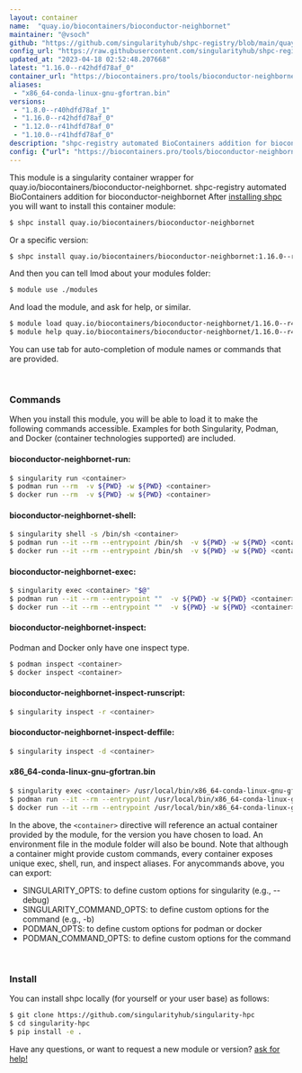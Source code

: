 ```yaml
---
layout: container
name:  "quay.io/biocontainers/bioconductor-neighbornet"
maintainer: "@vsoch"
github: "https://github.com/singularityhub/shpc-registry/blob/main/quay.io/biocontainers/bioconductor-neighbornet/container.yaml"
config_url: "https://raw.githubusercontent.com/singularityhub/shpc-registry/main/quay.io/biocontainers/bioconductor-neighbornet/container.yaml"
updated_at: "2023-04-18 02:52:48.207668"
latest: "1.16.0--r42hdfd78af_0"
container_url: "https://biocontainers.pro/tools/bioconductor-neighbornet"
aliases:
 - "x86_64-conda-linux-gnu-gfortran.bin"
versions:
 - "1.8.0--r40hdfd78af_1"
 - "1.16.0--r42hdfd78af_0"
 - "1.12.0--r41hdfd78af_0"
 - "1.10.0--r41hdfd78af_0"
description: "shpc-registry automated BioContainers addition for bioconductor-neighbornet"
config: {"url": "https://biocontainers.pro/tools/bioconductor-neighbornet", "maintainer": "@vsoch", "description": "shpc-registry automated BioContainers addition for bioconductor-neighbornet", "latest": {"1.16.0--r42hdfd78af_0": "sha256:76ca47ef8cac8fbcf94a42d5b89147636e0fa773a8b43f81a0e4396b064d7b3f"}, "tags": {"1.8.0--r40hdfd78af_1": "sha256:a8412f69c6fc4324b81a2f79935ad25f35201207dd936d8015754c5a0d63584c", "1.16.0--r42hdfd78af_0": "sha256:76ca47ef8cac8fbcf94a42d5b89147636e0fa773a8b43f81a0e4396b064d7b3f", "1.12.0--r41hdfd78af_0": "sha256:5b8f00bd12237d4055ba45443a79ba67c06e0e6c8aa997e99a9e4854f041eb7f", "1.10.0--r41hdfd78af_0": "sha256:8d2926f1a07648a592305d40db4d6674eba95e50c15ebb7887b87cba824777f6"}, "docker": "quay.io/biocontainers/bioconductor-neighbornet", "aliases": {"x86_64-conda-linux-gnu-gfortran.bin": "/usr/local/bin/x86_64-conda-linux-gnu-gfortran.bin"}}
---
```


This module is a singularity container wrapper for quay.io/biocontainers/bioconductor-neighbornet.
shpc-registry automated BioContainers addition for bioconductor-neighbornet
After [installing shpc](#install) you will want to install this container module:


```bash
$ shpc install quay.io/biocontainers/bioconductor-neighbornet
```

Or a specific version:

```bash
$ shpc install quay.io/biocontainers/bioconductor-neighbornet:1.16.0--r42hdfd78af_0
```

And then you can tell lmod about your modules folder:

```bash
$ module use ./modules
```

And load the module, and ask for help, or similar.

```bash
$ module load quay.io/biocontainers/bioconductor-neighbornet/1.16.0--r42hdfd78af_0
$ module help quay.io/biocontainers/bioconductor-neighbornet/1.16.0--r42hdfd78af_0
```

You can use tab for auto-completion of module names or commands that are provided.

<br>

### Commands

When you install this module, you will be able to load it to make the following commands accessible.
Examples for both Singularity, Podman, and Docker (container technologies supported) are included.

#### bioconductor-neighbornet-run:

```bash
$ singularity run <container>
$ podman run --rm  -v ${PWD} -w ${PWD} <container>
$ docker run --rm  -v ${PWD} -w ${PWD} <container>
```

#### bioconductor-neighbornet-shell:

```bash
$ singularity shell -s /bin/sh <container>
$ podman run --it --rm --entrypoint /bin/sh  -v ${PWD} -w ${PWD} <container>
$ docker run --it --rm --entrypoint /bin/sh  -v ${PWD} -w ${PWD} <container>
```

#### bioconductor-neighbornet-exec:

```bash
$ singularity exec <container> "$@"
$ podman run --it --rm --entrypoint ""  -v ${PWD} -w ${PWD} <container> "$@"
$ docker run --it --rm --entrypoint ""  -v ${PWD} -w ${PWD} <container> "$@"
```

#### bioconductor-neighbornet-inspect:

Podman and Docker only have one inspect type.

```bash
$ podman inspect <container>
$ docker inspect <container>
```

#### bioconductor-neighbornet-inspect-runscript:

```bash
$ singularity inspect -r <container>
```

#### bioconductor-neighbornet-inspect-deffile:

```bash
$ singularity inspect -d <container>
```


#### x86_64-conda-linux-gnu-gfortran.bin

```bash
$ singularity exec <container> /usr/local/bin/x86_64-conda-linux-gnu-gfortran.bin
$ podman run --it --rm --entrypoint /usr/local/bin/x86_64-conda-linux-gnu-gfortran.bin   -v ${PWD} -w ${PWD} <container> -c " $@"
$ docker run --it --rm --entrypoint /usr/local/bin/x86_64-conda-linux-gnu-gfortran.bin   -v ${PWD} -w ${PWD} <container> -c " $@"
```



In the above, the `<container>` directive will reference an actual container provided
by the module, for the version you have chosen to load. An environment file in the
module folder will also be bound. Note that although a container
might provide custom commands, every container exposes unique exec, shell, run, and
inspect aliases. For anycommands above, you can export:

 - SINGULARITY_OPTS: to define custom options for singularity (e.g., --debug)
 - SINGULARITY_COMMAND_OPTS: to define custom options for the command (e.g., -b)
 - PODMAN_OPTS: to define custom options for podman or docker
 - PODMAN_COMMAND_OPTS: to define custom options for the command

<br>

### Install

You can install shpc locally (for yourself or your user base) as follows:

```bash
$ git clone https://github.com/singularityhub/singularity-hpc
$ cd singularity-hpc
$ pip install -e .
```

Have any questions, or want to request a new module or version? [ask for help!](https://github.com/singularityhub/singularity-hpc/issues)